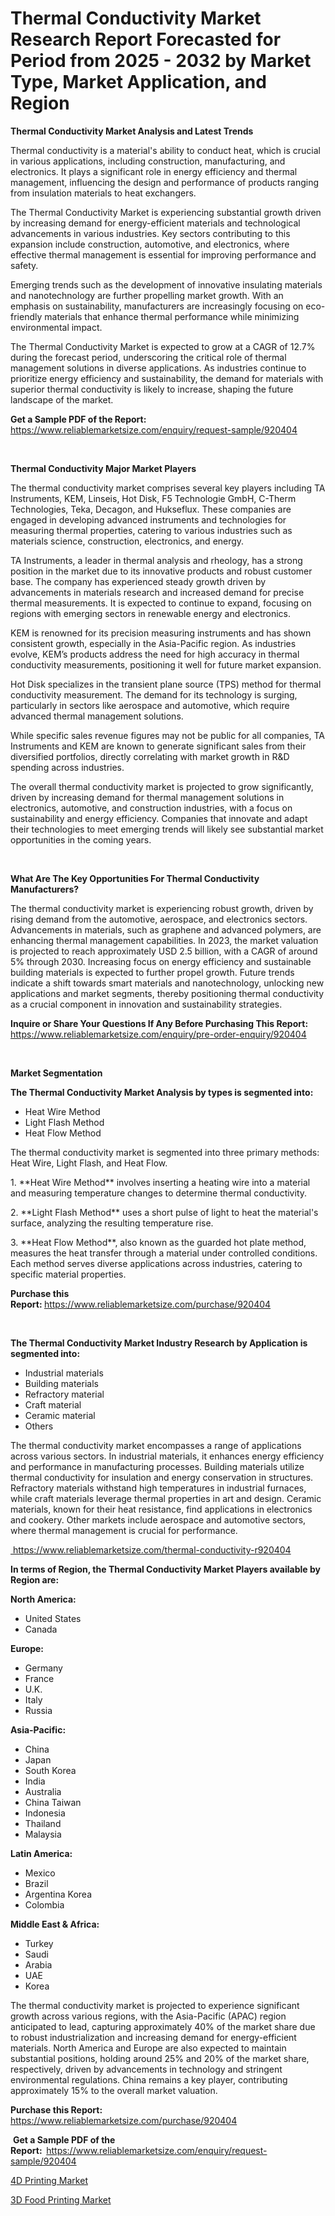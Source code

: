 <p><h1>Thermal Conductivity Market Research Report Forecasted for Period from 2025 -  2032 by Market Type, Market Application, and Region</h1></p><p><strong>Thermal Conductivity Market Analysis and Latest Trends</strong></p>
<p><p>Thermal conductivity is a material's ability to conduct heat, which is crucial in various applications, including construction, manufacturing, and electronics. It plays a significant role in energy efficiency and thermal management, influencing the design and performance of products ranging from insulation materials to heat exchangers.</p><p>The Thermal Conductivity Market is experiencing substantial growth driven by increasing demand for energy-efficient materials and technological advancements in various industries. Key sectors contributing to this expansion include construction, automotive, and electronics, where effective thermal management is essential for improving performance and safety. </p><p>Emerging trends such as the development of innovative insulating materials and nanotechnology are further propelling market growth. With an emphasis on sustainability, manufacturers are increasingly focusing on eco-friendly materials that enhance thermal performance while minimizing environmental impact. </p><p>The Thermal Conductivity Market is expected to grow at a CAGR of 12.7% during the forecast period, underscoring the critical role of thermal management solutions in diverse applications. As industries continue to prioritize energy efficiency and sustainability, the demand for materials with superior thermal conductivity is likely to increase, shaping the future landscape of the market.</p></p>
<p><strong>Get a Sample PDF of the Report:&nbsp;</strong> <a href="https://www.reliablemarketsize.com/enquiry/request-sample/920404?utm_campaign=1885&utm_medium=2&utm_source=Github&utm_content=ia&utm_term=06032025&utm_id=thermal-conductivity">https://www.reliablemarketsize.com/enquiry/request-sample/920404</a></p>
<p>&nbsp;</p>
<p><strong>Thermal Conductivity Major Market Players</strong></p>
<p><p>The thermal conductivity market comprises several key players including TA Instruments, KEM, Linseis, Hot Disk, F5 Technologie GmbH, C-Therm Technologies, Teka, Decagon, and Hukseflux. These companies are engaged in developing advanced instruments and technologies for measuring thermal properties, catering to various industries such as materials science, construction, electronics, and energy.</p><p>TA Instruments, a leader in thermal analysis and rheology, has a strong position in the market due to its innovative products and robust customer base. The company has experienced steady growth driven by advancements in materials research and increased demand for precise thermal measurements. It is expected to continue to expand, focusing on regions with emerging sectors in renewable energy and electronics.</p><p>KEM is renowned for its precision measuring instruments and has shown consistent growth, especially in the Asia-Pacific region. As industries evolve, KEM’s products address the need for high accuracy in thermal conductivity measurements, positioning it well for future market expansion.</p><p>Hot Disk specializes in the transient plane source (TPS) method for thermal conductivity measurement. The demand for its technology is surging, particularly in sectors like aerospace and automotive, which require advanced thermal management solutions. </p><p>While specific sales revenue figures may not be public for all companies, TA Instruments and KEM are known to generate significant sales from their diversified portfolios, directly correlating with market growth in R&D spending across industries.</p><p>The overall thermal conductivity market is projected to grow significantly, driven by increasing demand for thermal management solutions in electronics, automotive, and construction industries, with a focus on sustainability and energy efficiency. Companies that innovate and adapt their technologies to meet emerging trends will likely see substantial market opportunities in the coming years.</p></p>
<p>&nbsp;</p>
<p><strong>What Are The Key Opportunities For Thermal Conductivity Manufacturers?</strong></p>
<p><p>The thermal conductivity market is experiencing robust growth, driven by rising demand from the automotive, aerospace, and electronics sectors. Advancements in materials, such as graphene and advanced polymers, are enhancing thermal management capabilities. In 2023, the market valuation is projected to reach approximately USD 2.5 billion, with a CAGR of around 5% through 2030. Increasing focus on energy efficiency and sustainable building materials is expected to further propel growth. Future trends indicate a shift towards smart materials and nanotechnology, unlocking new applications and market segments, thereby positioning thermal conductivity as a crucial component in innovation and sustainability strategies.</p></p>
<p><strong>Inquire or Share Your Questions If Any Before Purchasing This Report:</strong> <a href="https://www.reliablemarketsize.com/enquiry/pre-order-enquiry/920404?utm_campaign=1885&utm_medium=2&utm_source=Github&utm_content=ia&utm_term=06032025&utm_id=thermal-conductivity">https://www.reliablemarketsize.com/enquiry/pre-order-enquiry/920404</a></p>
<p>&nbsp;</p>
<p><strong>Market Segmentation</strong></p>
<p><strong>The Thermal Conductivity Market Analysis by types is segmented into:</strong></p>
<p><ul><li>Heat Wire Method</li><li>Light Flash Method</li><li>Heat Flow Method</li></ul></p>
<p><p>The thermal conductivity market is segmented into three primary methods: Heat Wire, Light Flash, and Heat Flow. </p><p>1. **Heat Wire Method** involves inserting a heating wire into a material and measuring temperature changes to determine thermal conductivity.</p><p>2. **Light Flash Method** uses a short pulse of light to heat the material's surface, analyzing the resulting temperature rise.</p><p>3. **Heat Flow Method**, also known as the guarded hot plate method, measures the heat transfer through a material under controlled conditions. Each method serves diverse applications across industries, catering to specific material properties.</p></p>
<p><strong>Purchase this Report:&nbsp;</strong><a href="https://www.reliablemarketsize.com/purchase/920404?utm_campaign=1885&utm_medium=2&utm_source=Github&utm_content=ia&utm_term=06032025&utm_id=thermal-conductivity">https://www.reliablemarketsize.com/purchase/920404</a></p>
<p>&nbsp;</p>
<p><strong>The Thermal Conductivity Market Industry Research by Application is segmented into:</strong></p>
<p><ul><li>Industrial materials</li><li>Building materials</li><li>Refractory material</li><li>Craft material</li><li>Ceramic material</li><li>Others</li></ul></p>
<p><p>The thermal conductivity market encompasses a range of applications across various sectors. In industrial materials, it enhances energy efficiency and performance in manufacturing processes. Building materials utilize thermal conductivity for insulation and energy conservation in structures. Refractory materials withstand high temperatures in industrial furnaces, while craft materials leverage thermal properties in art and design. Ceramic materials, known for their heat resistance, find applications in electronics and cookery. Other markets include aerospace and automotive sectors, where thermal management is crucial for performance.</p></p>
<p><a href="https://www.reliablemarketsize.com/thermal-conductivity-r920404?utm_campaign=1885&utm_medium=2&utm_source=Github&utm_content=ia&utm_term=06032025&utm_id=thermal-conductivity">&nbsp;https://www.reliablemarketsize.com/thermal-conductivity-r920404</a></p>
<p><strong>In terms of Region, the Thermal Conductivity Market Players available by Region are:</strong></p>
<p>
    <p> <strong> North America: </strong>
        <ul>
            <li>United States</li>
            <li>Canada</li>
        </ul>
        </p> 
    <p> <strong> Europe: </strong>
        <ul>
            <li>Germany</li>
            <li>France</li>
            <li>U.K.</li>
            <li>Italy</li>
            <li>Russia</li>
        </ul>
        </p> 
    <p> <strong> Asia-Pacific: </strong>
        <ul>
            <li>China</li>
            <li>Japan</li>
            <li>South Korea</li>
            <li>India</li>
            <li>Australia</li>
            <li>China Taiwan</li>
            <li>Indonesia</li>
            <li>Thailand</li>
            <li>Malaysia</li>
        </ul>
        </p> 
    <p> <strong> Latin America: </strong>
        <ul>
            <li>Mexico</li>
            <li>Brazil</li>
            <li>Argentina Korea</li>
            <li>Colombia</li>
        </ul>
        </p> 
    <p> <strong> Middle East & Africa: </strong>
        <ul>
            <li>Turkey</li>
            <li>Saudi</li>
            <li>Arabia</li>
            <li>UAE</li>
            <li>Korea</li>
        </ul>
    </p>
    </p>
<p><p>The thermal conductivity market is projected to experience significant growth across various regions, with the Asia-Pacific (APAC) region anticipated to lead, capturing approximately 40% of the market share due to robust industrialization and increasing demand for energy-efficient materials. North America and Europe are also expected to maintain substantial positions, holding around 25% and 20% of the market share, respectively, driven by advancements in technology and stringent environmental regulations. China remains a key player, contributing approximately 15% to the overall market valuation.</p></p>
<p><strong>Purchase this Report: </strong><a href="https://www.reliablemarketsize.com/purchase/920404?utm_campaign=1885&utm_medium=2&utm_source=Github&utm_content=ia&utm_term=06032025&utm_id=thermal-conductivity">https://www.reliablemarketsize.com/purchase/920404</a></p>
<p>&nbsp;<strong>Get a Sample PDF of the Report:&nbsp;&nbsp;</strong><a href="https://www.reliablemarketsize.com/enquiry/request-sample/920404?utm_campaign=1885&utm_medium=2&utm_source=Github&utm_content=ia&utm_term=06032025&utm_id=thermal-conductivity">https://www.reliablemarketsize.com/enquiry/request-sample/920404</a></p>
<p><strong></strong></p>
<p><p><a href="https://github.com/steegeneat/Market-Research-Report-List-1/blob/main/4d-printing-market.md?utm_campaign=1885&utm_medium=2&utm_source=Github&utm_content=ia&utm_term=06032025&utm_id=thermal-conductivity">4D Printing Market</a></p><p><a href="https://github.com/lontohhikma/Market-Research-Report-List-1/blob/main/3d-food-printing-market.md?utm_campaign=1885&utm_medium=2&utm_source=Github&utm_content=ia&utm_term=06032025&utm_id=thermal-conductivity">3D Food Printing Market</a></p></p>